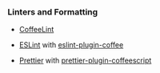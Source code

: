 ### Linters and Formatting

* [CoffeeLint](https://coffeelint.github.io/)

* [ESLint](https://eslint.org) with [eslint-plugin-coffee](https://github.com/helixbass/eslint-plugin-coffee)

* [Prettier](https://prettier.io) with [prettier-plugin-coffeescript](https://github.com/helixbass/prettier-plugin-coffeescript)
